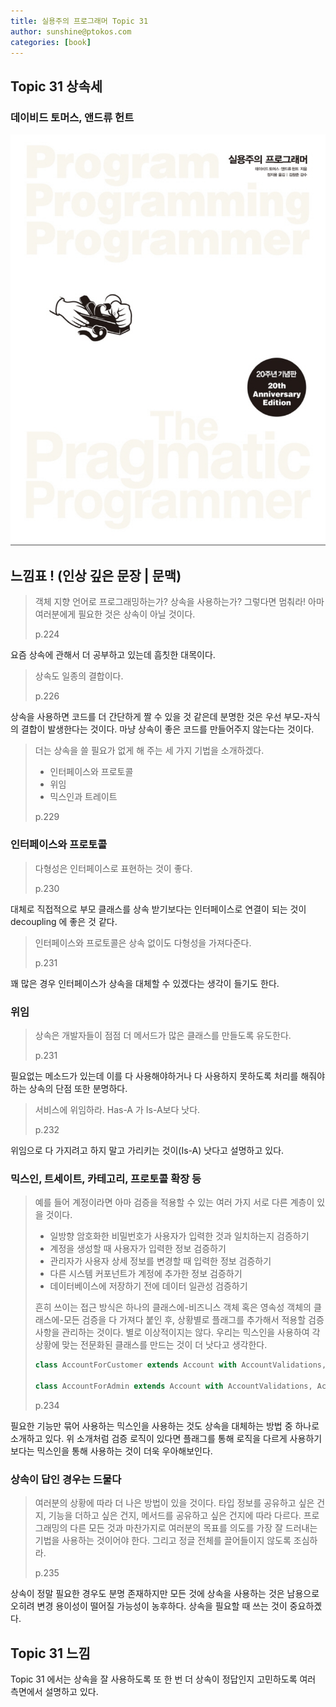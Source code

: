 ```yaml
---
title: 실용주의 프로그래머 Topic 31
author: sunshine@ptokos.com
categories: [book]
---
```


## Topic 31 상속세


### 데이비드 토머스, 앤드류 헌트
![Alt text](/assets/img/book/실용주의-프로그래머/cover.png)


## 느낌표 ! (인상 깊은 문장 | 문맥)
> 객체 지향 언어로 프로그래밍하는가? 상속을 사용하는가?
> 그렇다면 멈춰라! 아마 여러분에게 필요한 것은 상속이 아닐 것이다.
> 
> p.224

요즘 상속에 관해서 더 공부하고 있는데 흠칫한 대목이다.

> 상속도 일종의 결합이다.
> 
> p.226

상속을 사용하면 코드를 더 간단하게 짤 수 있을 것 같은데 분명한 것은 우선 부모-자식의 결합이 발생한다는 것이다.
마냥 상속이 좋은 코드를 만들어주지 않는다는 것이다.

> 더는 상속을 쓸 필요가 없게 해 주는 세 가지 기법을 소개하겠다.
> 
> - 인터페이스와 프로토콜
> - 위임
> - 믹스인과 트레이트
> 
> p.229

### 인터페이스와 프로토콜
> 다형성은 인터페이스로 표현하는 것이 좋다.
> 
> p.230

대체로 직접적으로 부모 클래스를 상속 받기보다는 인터페이스로 연결이 되는 것이 decoupling 에 좋은 것 같다. 

> 인터페이스와 프로토콜은 상속 없이도 다형성을 가져다준다.
> 
> p.231

꽤 많은 경우 인터페이스가 상속을 대체할 수 있겠다는 생각이 들기도 한다.

### 위임
> 상속은 개발자들이 점점 더 메서드가 많은 클래스를 만들도록 유도한다.
> 
> p.231

필요없는 메소드가 있는데 이를 다 사용해야하거나 다 사용하지 못하도록 처리를 해줘야하는 상속의 단점 또한 분명하다. 

> 서비스에 위임하라. Has-A 가 Is-A보다 낫다.
> 
> p.232

위임으로 다 가지려고 하지 말고 가리키는 것이(Is-A) 낫다고 설명하고 있다.

### 믹스인, 트세이트, 카테고리, 프로토콜 확장 등
> 예를 들어 계정이라면 아마 검증을 적용할 수 있는 여러 가지 서로 다른 계층이 있을 것이다.
> - 일방향 암호화한 비밀번호가 사용자가 입력한 것과 일치하는지 검증하기
> - 계정을 생성할 때 사용자가 입력한 정보 검증하기
> - 관리자가 사용자 상세 정보를 변경할 때 입력한 정보 검증하기
> - 다른 시스템 커포넌트가 계정에 추가한 정보 검증하기
> - 데이터베이스에 저장하기 전에 데이터 일관성 검증하기
> 
> 흔히 쓰이는 접근 방식은 하나의 클래스에-비즈니스 객체 혹은 영속성 객체의 클래스에-모든 검증을 다 가져다 붙인 후,
> 상황별로 플래그를 추가해서 적용할 검증 사항을 관리하는 것이다.
> 별로 이상적이지는 않다.
> 우리는 믹스인을 사용하여 각 상황에 맞는 전문화된 클래스를 만드는 것이 더 낫다고 생각한다.
> 
> ``` javascript
> class AccountForCustomer extends Account with AccountValidations, AccountCustomerValidations
> 
> class AccountForAdmin extends Account with AccountValidations, AccountAdminValidations
> ```
> 
> p.234

필요한 기능만 묶어 사용하는 믹스인을 사용하는 것도 상속을 대체하는 방법 중 하나로 소개하고 있다.
위 소개처럼 검증 로직이 있다면 플래그를 통해 로직을 다르게 사용하기보다는 믹스인을 통해 사용하는 것이 더욱 우아해보인다.

### 상속이 답인 경우는 드물다
> 여러분의 상황에 따라 더 나은 방법이 있을 것이다.
> 타입 정보를 공유하고 싶은 건지, 기능을 더하고 싶은 건지,
> 메서드를 공유하고 싶은 건지에 따라 다르다. 프로그래밍의 다른 모든 것과 마찬가지로 여러분의 목표를 의도를 가장 잘 드러내는 기법을 사용하는 것이어야 한다.
> 그리고 정글 전체를 끌어들이지 않도록 조심하라.
> 
> p.235

상속이 정말 필요한 경우도 분명 존재하지만 모든 것에 상속을 사용하는 것은 남용으로 오히려 변경 용이성이 떨어질 가능성이 농후하다.
상속을 필요할 때 쓰는 것이 중요하곘다.

## Topic 31 느낌
Topic 31 에서는 상속을 잘 사용하도록 또 한 번 더 상속이 정답인지 고민하도록 여러 측면에서 설명하고 있다.



